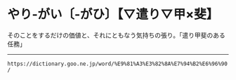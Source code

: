 # やり‐がい〔‐がひ〕【▽遣り▽甲×斐】

そのことをするだけの価値と、それにともなう気持ちの張り。「遣り甲斐のある任務」

---
`https://dictionary.goo.ne.jp/word/%E9%81%A3%E3%82%8A%E7%94%B2%E6%96%90/`